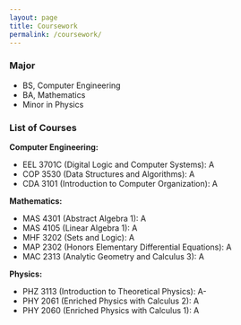 ```yaml
---
layout: page
title: Coursework
permalink: /coursework/
---
```


### Major

- BS, Computer Engineering
- BA, Mathematics
- Minor in Physics

### List of Courses

**Computer Engineering:**

- EEL 3701C (Digital Logic and Computer Systems): A
- COP 3530 (Data Structures and Algorithms): A
- CDA 3101 (Introduction to Computer Organization): A

**Mathematics:**

- MAS 4301 (Abstract Algebra 1): A
- MAS 4105 (Linear Algebra 1): A
- MHF 3202 (Sets and Logic): A
- MAP 2302 (Honors Elementary Differential Equations): A
- MAC 2313 (Analytic Geometry and Calculus 3): A

**Physics:**

- PHZ 3113 (Introduction to Theoretical Physics): A-
- PHY 2061 (Enriched Physics with Calculus 2): A
- PHY 2060 (Enriched Physics with Calculus 1): A

